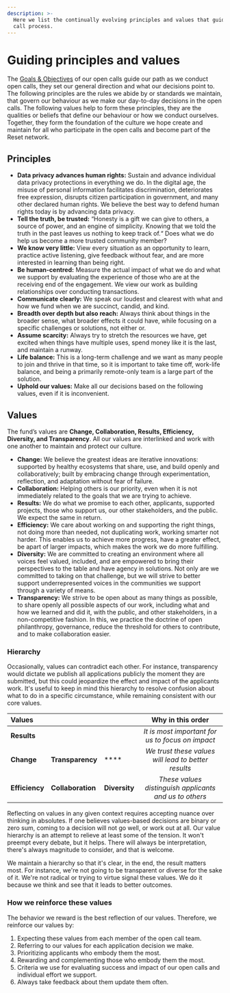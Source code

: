 ```yaml
---
description: >-
  Here we list the continually evolving principles and values that guide open
  call process.
---
```


# Guiding principles and values

The [Goals & Objectives](goals-objectives.md) of our open calls guide our path as we conduct open calls, they set our general direction and what our decisions point to. The following principles are the rules we abide by or standards we maintain, that govern our behaviour as we make our day-to-day decisions in the open calls. The following values help to form these principles, they are the qualities or beliefs that define our behaviour or how we conduct ourselves. Together, they form the foundation of the culture we hope create and maintain for all who participate in the open calls and become part of the Reset network. 

## Principles

* **Data privacy advances human rights:** Sustain and advance individual data privacy protections in everything we do. In the digital age, the misuse of personal information facilitates discrimination, deteriorates free expression, disrupts citizen participation in government, and many other declared human rights. We believe the best way to defend human rights today is by advancing data privacy.
* **Tell the truth, be trusted:** “Honesty is a gift we can give to others, a source of power, and an engine of simplicity. Knowing that we told the truth in the past leaves us nothing to keep track of.“ Does what we do help us become a more trusted community member?
* **We know very little:** View every situation as an opportunity to learn, practice active listening, give feedback without fear, and are more interested in learning than being right.
* **Be human-centred:** Measure the actual impact of what we do and what we support by evaluating the experience of those who are at the receiving end of the engagement. We view our work as building relationships over conducting transactions.
* **Communicate clearly:** We speak our loudest and clearest with what and how we fund when we are succinct, candid, and kind. 
* **Breadth over depth but also reach:** Always think about things in the broader sense, what broader effects it could have, while focusing on a specific challenges or solutions, not either or.
* **Assume scarcity:** Always try to stretch the resources we have, get excited when things have multiple uses, spend money like it is the last, and maintain a runway.
* **Life balance:** This is a long-term challenge and we want as many people to join and thrive in that time, so it is important to take time off, work-life balance, and being a primarily remote-only team is a large part of the solution.
* **Uphold our values:** Make all our decisions based on the following values, even if it is inconvenient.

## Values

The fund’s values are **Change, Collaboration, Results, Efficiency, Diversity, and Transparency**. All our values are interlinked and work with one another to maintain and protect our culture. 

* **Change:** We believe the greatest ideas are iterative innovations: supported by healthy ecosystems that share, use, and build openly and collaboratively; built by embracing change through experimentation, reflection, and adaptation without fear of failure.
* **Collaboration:** Helping others is our priority, even when it is not immediately related to the goals that we are trying to achieve. 
* **Results:** We do what we promise to each other, applicants, supported projects, those who support us, our other stakeholders, and the public. We expect the same in return.
* **Efficiency:** We care about working on and supporting the right things, not doing more than needed, not duplicating work, working smarter not harder. This enables us to achieve more progress, have a greater effect, be apart of larger impacts, which makes the work we do more fulfilling.
* **Diversity:** We are committed to creating an environment where all voices feel valued, included, and are empowered to bring their perspectives to the table and have agency in solutions. Not only are we committed to taking on that challenge, but we will strive to better support underrepresented voices in the communities we support through a variety of means.
* **Transparency:** We strive to be open about as many things as possible, to share openly all possible aspects of our work, including what and how we learned and did it, with the public, and other stakeholders, in a non-competitive fashion. In this, we practice the doctrine of open philanthropy, governance, reduce the threshold for others to contribute, and to make collaboration easier.

### Hierarchy

Occasionally, values can contradict each other. For instance, transparency would dictate we publish all applications publicly the moment they are submitted, but this could jeopardize the effect and impact of the applicants work. It's useful to keep in mind this hierarchy to resolve confusion about what to do in a specific circumstance, while remaining consistent with our core values.

| Values |  |  | Why in this order |
| :--- | :--- | :--- | :---: |
| **Results** |  |  | _It is most important for us to focus on impact_ |
| **Change** | **Transparency** | \*\*\*\* | _We trust these values will lead to better results_ |
| **Efficiency** | **Collaboration** | **Diversity** | _These values distinguish applicants and us to others_ |

Reflecting on values in any given context requires accepting nuance over thinking in absolutes. If one believes values-based decisions are binary or zero sum, coming to a decision will not go well, or work out at all. Our value hierarchy is an attempt to relieve at least some of the tension. It won't preempt every debate, but it helps. There will always be interpretation, there's always magnitude to consider, and that is welcome.

We maintain a hierarchy so that it's clear, in the end, the result matters most. For instance, we're not going to be transparent or diverse for the sake of it. We're not radical or trying to virtue signal these values. We do it because we think and see that it leads to better outcomes.

### How we reinforce these values

The behavior we reward is the best reflection of our values. Therefore, we reinforce our values by:

1. Expecting these values from each member of the open call team.
2. Referring to our values for each application decision we make.
3. Prioritizing applicants who embody them the most.
4. Rewarding and complementing those who embody them the most.
5. Criteria we use for evaluating success and impact of our open calls and individual effort we support.
6. Always take feedback about them update them often.

